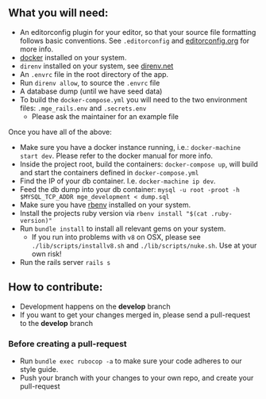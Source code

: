 ## What you will need:

- An editorconfig plugin for your editor, so that your source file formatting follows basic conventions. See `.editorconfig` and [editorconfig.org](editorconfig.org) for more info.
- [docker](https://www.docker.com) installed on your system.
- `direnv` installed on your system, see [direnv.net](http://direnv.net)
- An `.envrc` file in the root directory of the app.
- Run `direnv allow`, to source the `.envrc` file
- A database dump (until we have seed data)
- To build the `docker-compose.yml` you will need to the two environment files: `.mge_rails.env` and `.secrets.env`
  - Please ask the maintainer for an example file

Once you have all of the above:

- Make sure you have a docker instance running, i.e.: `docker-machine start dev`. Please refer to the docker manual for more info.
- Inside the project root, build the containers: `docker-compose up`, will build and start the containers defined in `docker-compose.yml`
- Find the IP of your db container. I.e. `docker-machine ip dev`.
- Feed the db dump into your db container: `mysql -u root -proot -h $MYSQL_TCP_ADDR mge_development < dump.sql`
- Make sure you have [rbenv](https://github.com/rbenv/rbenv) installed on your system.
- Install the projects ruby version via `rbenv install "$(cat .ruby-version)"`
- Run `bundle install` to install all relevant gems on your system.
  - If you run into problems with `v8` on OSX, please see `./lib/scripts/installv8.sh` and `./lib/scripts/nuke.sh`. Use at your own risk!
- Run the rails server `rails s`

## How to contribute:

- Development happens on the **develop** branch
- If you want to get your changes merged in, please send a pull-request to the **develop** branch

### Before creating a pull-request
- Run `bundle exec rubocop -a` to make sure your code adheres to our style guide.
- Push your branch with your changes to your own repo, and create your pull-request

